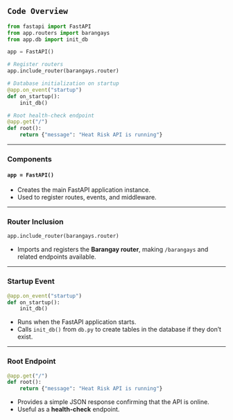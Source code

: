 ## `Code Overview`

```python
from fastapi import FastAPI
from app.routers import barangays
from app.db import init_db

app = FastAPI()

# Register routers
app.include_router(barangays.router)

# Database initialization on startup
@app.on_event("startup")
def on_startup():
    init_db()

# Root health-check endpoint
@app.get("/")
def root():
    return {"message": "Heat Risk API is running"}
```

---

### Components

#### `app = FastAPI()`

- Creates the main FastAPI application instance.
- Used to register routes, events, and middleware.


---
### Router Inclusion

```python
app.include_router(barangays.router)
```

- Imports and registers the **Barangay router**, making `/barangays` and related endpoints available.


---
### Startup Event

```python
@app.on_event("startup")
def on_startup():
    init_db()
```

- Runs when the FastAPI application starts.
- Calls `init_db()` from `db.py` to create tables in the database if they don’t exist.


---
### Root Endpoint

```python
@app.get("/")
def root():
    return {"message": "Heat Risk API is running"}
```

- Provides a simple JSON response confirming that the API is online.
- Useful as a **health-check** endpoint.
